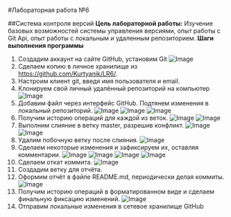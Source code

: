 #Лабораторная работа №6

##Система контроля версий
**Цель лабораторной работы:** Изучение базовых возможностей системы управления версиями, опыт работы с Git Api, опыт работы с локальным и удаленным репозиторием. 
**Шаги выполнения программы**
1. Создадим аккаунт на сайте GitHub, установим Git
![Image](/Screens/pic0.png)
2. Сделаем копию в личное хранилище из https://github.com/Kurtyanik/LR6/.
3. Настроим клиент git, введя имя пользователя и email. 
4. Клонируем свой личный удалённый репозиторий на компьютер
![Image](/Screens/pic1.png)
5. Добавим файл через интерфейс GitHub. Подтянем изменения в
локальный репозиторий.
![Image](/Screens/pic2.png)
![Image](/Screens/pic3.png)
![Image](/Screens/pic4.png)
6. Получим историю операций для каждой из веток.
![Image](/Screens/pic5.png)
![Image](/Screens/pic6.png)
7. Выполним слияние в ветку master, разрешив конфликт.
![Image](/Screens/pic7.png)
![Image](/Screens/pic8.png)
8. Удалим побочную ветку после слияния.
![Image](/Screens/pic9.png)
9. Сделаем некоторые изменения и зафиксируем их, оставляя комментарии.
![Image](/Screens/pic10.png)
![Image](/Screens/pic11.png)
![Image](/Screens/pic12.png)
![Image](/Screens/pic13.png)
10. Сделаем откат коммита.
![Image](/Screens/pic14.png)
11. Создадим ветку для отчёта.
12. Оформим отчёт в файле README.md, периодически делая коммиты.
![Image](/Screens/pic15.png)
13. Получим историю операций в форматированном виде и сделаем финальную фиксацию изменений.
![Image](/Screens/pic16.png)
14. Отправим локальные изменения в сетевое хранилище GitHub 
